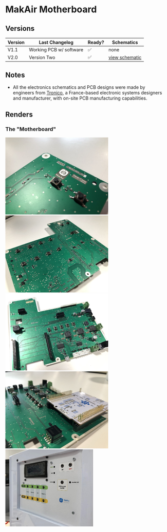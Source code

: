 # MakAir Motherboard

## Versions

| Version | Last Changelog | Ready? | Schematics |
| ------- | -------------- | ------ | ---------- |
| V1.1 | Working PCB w/ software | ✅ | none
| V2.0 | Version Two | ✅ | [view schematic](./src/schematics/V2/Electrical%20Schematics.pdf)

## Notes

* All the electronics schematics and PCB designs were made by engineers from [Tronico](https://www.tronico-alcen.com/en), a France-based electronic systems designers and manufacturer, with on-site PCB manufacturing capabilities.

## Renders

### The "Motherboard"

<p>
  <img alt="Motherboard Picture" src="./res/schemes/V2/Motherboard%20(Picture%201).jpg" height="240">
  <img alt="Motherboard Picture" src="./res/schemes/V2/Motherboard%20(Picture%202).jpg" height="240">
  <img alt="Motherboard Picture" src="./res/schemes/V2/Motherboard%20(Picture%203).jpg" height="240">
  <img alt="Motherboard Picture" src="./res/schemes/V2/Motherboard%20(Picture%204).jpg" height="240">
  <img alt="Motherboard Picture" src="./res/schemes/V2/Motherboard%20(Picture%205).jpg" height="240">
</p>
